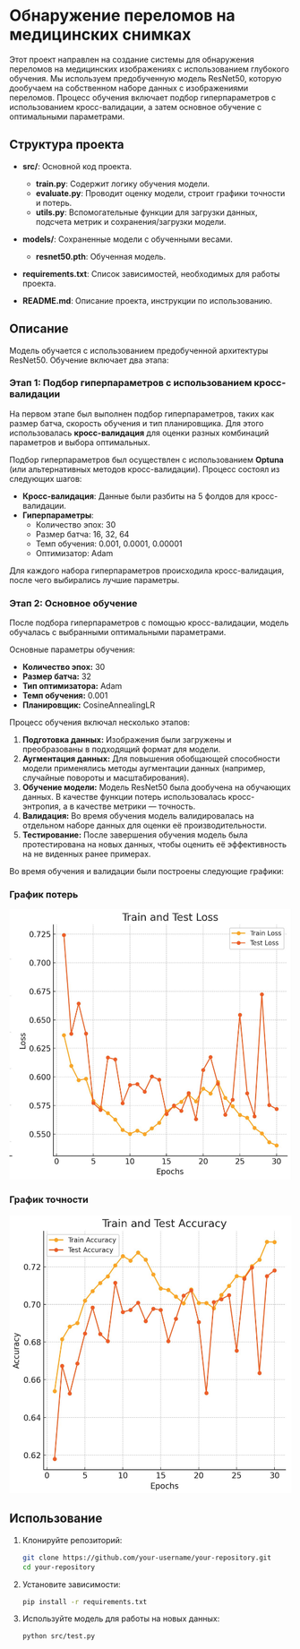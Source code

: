 # Обнаружение переломов на медицинских снимках

Этот проект направлен на создание системы для обнаружения переломов на медицинских изображениях с использованием глубокого обучения. Мы используем предобученную модель ResNet50, которую дообучаем на собственном наборе данных с изображениями переломов. Процесс обучения включает подбор гиперпараметров с использованием кросс-валидации, а затем основное обучение с оптимальными параметрами.

## Структура проекта

- **src/**: Основной код проекта.
  - **train.py**: Содержит логику обучения модели.
  - **evaluate.py**: Проводит оценку модели, строит графики точности и потерь.
  - **utils.py**: Вспомогательные функции для загрузки данных, подсчета метрик и сохранения/загрузки модели.

- **models/**: Сохраненные модели с обученными весами.
  - **resnet50.pth**: Обученная модель.

- **requirements.txt**: Список зависимостей, необходимых для работы проекта.

- **README.md**: Описание проекта, инструкции по использованию.

## Описание

Модель обучается с использованием предобученной архитектуры ResNet50. Обучение включает два этапа:

### Этап 1: Подбор гиперпараметров с использованием кросс-валидации

На первом этапе был выполнен подбор гиперпараметров, таких как размер батча, скорость обучения и тип планировщика. Для этого использовалась **кросс-валидация** для оценки разных комбинаций параметров и выбора оптимальных.

Подбор гиперпараметров был осуществлен с использованием **Optuna** (или альтернативных методов кросс-валидации). Процесс состоял из следующих шагов:

- **Кросс-валидация**: Данные были разбиты на 5 фолдов для кросс-валидации.
- **Гиперпараметры**:
  - Количество эпох: 30
  - Размер батча: 16, 32, 64
  - Темп обучения: 0.001, 0.0001, 0.00001
  - Оптимизатор: Adam

Для каждого набора гиперпараметров происходила кросс-валидация, после чего выбирались лучшие параметры.

### Этап 2: Основное обучение

После подбора гиперпараметров с помощью кросс-валидации, модель обучалась с выбранными оптимальными параметрами.

Основные параметры обучения:
- **Количество эпох:** 30
- **Размер батча:** 32
- **Тип оптимизатора:** Adam
- **Темп обучения:** 0.001
- **Планировщик:** CosineAnnealingLR

Процесс обучения включал несколько этапов:

1. **Подготовка данных:** Изображения были загружены и преобразованы в подходящий формат для модели.
2. **Аугментация данных:** Для повышения обобщающей способности модели применялись методы аугментации данных (например, случайные повороты и масштабирования).
3. **Обучение модели:** Модель ResNet50 была дообучена на обучающих данных. В качестве функции потерь использовалась кросс-энтропия, а в качестве метрики — точность.
4. **Валидация:** Во время обучения модель валидировалась на отдельном наборе данных для оценки её производительности.
5. **Тестирование:** После завершения обучения модель была протестирована на новых данных, чтобы оценить её эффективность на не виденных ранее примерах.

Во время обучения и валидации были построены следующие графики:

### График потерь

![График потерь](visualize_metrics/loss_plot.png)

### График точности

![График точности](visualize_metrics/accuracy_plot.png)

## Использование

1. Клонируйте репозиторий:
   ```bash
   git clone https://github.com/your-username/your-repository.git
   cd your-repository
2. Установите зависимости:
   ```bash
   pip install -r requirements.txt
3. Используйте модель для работы на новых данных:
   ```bash
   python src/test.py
